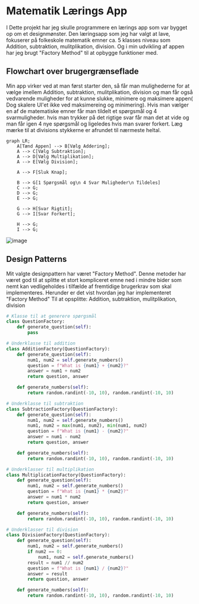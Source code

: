 # Matematik Lærings App
I Dette projekt har jeg skulle programmere en lærings app som var bygget op om et designmønster.
Den læringsapp som jeg har valgt at lave, fokuserer på folkeskole matematik emner ca. 5 klasses niveau som Addition, subtraktion, mulitplikation, division. Og i min udvikling af appen har jeg brugt "Factory Method" til at opbygge funktioner med.

## Flowchart over brugergrænseflade
Min app virker ved at man først starter den, så får man mulighederne for at  vælge imellem Addition, subtraktion, mulitplikation, division og  man får også vedvarende muligheder for at kunne slukke, minimere og maksimere appen( Dog skalere UI'et ikke ved maksimereing og minimering).
Hvis man vælger en af de matematiske emner får man tildelt et spørgsmål og 4 svarmuligheder. hvis man trykker på det rigtige svar får man det at vide og man får igen 4 nye spørgsmål og ligeledes hvis man svarer forkert.
Læg mærke til at divisions stykkerne er afrundet til nærmeste heltal.
```mermaid
graph LR;
    A[Tænd Appen] --> B[Vælg Addering];
    A --> C[Vælg Subtraktion];
    A --> D[Vælg Multiplikation];
    A --> E[Vælg Division];

    A --> F[Sluk Knap];

    B --> G[1 Spørgsmål og\n 4 Svar Muligheder\n Tildeles]
    C --> G;
    D --> G;
    E --> G;

    G --> H[Svar Rigtit];
    G --> I[Svar Forkert];

    H --> G;
    I --> G;

```
![image](https://github.com/julian33/Programmering-Opgaver/assets/12980973/195fa763-c5d0-41bf-81c3-b80fe0e4dfbf)

## Design Patterns
Mit valgte designpattern har været "Factory Method". Denne metoder har været god til at splitte et stort kompliceret emne ned i mindre bider som nemt kan vedligeholdes i tilfælde af fremtidige brugerkrav som skal implementeres.
Herunder er det vist hvordan jeg har implementeret "Factory Method" Til at opsplitte: Addition, subtraktion, mulitplikation, division

```python
# Klasse til at generere spørgsmål
class QuestionFactory:
    def generate_question(self):
        pass

# Underklasse til addition
class AdditionFactory(QuestionFactory):
    def generate_question(self):
        num1, num2 = self.generate_numbers()
        question = f"What is {num1} + {num2}?"
        answer = num1 + num2
        return question, answer

    def generate_numbers(self):
        return random.randint(-10, 10), random.randint(-10, 10)

# Underklasse til subtraktion  
class SubtractionFactory(QuestionFactory):
    def generate_question(self):
        num1, num2 = self.generate_numbers()
        num1, num2 = max(num1, num2), min(num1, num2)
        question = f"What is {num1} - {num2}?"
        answer = num1 - num2
        return question, answer

    def generate_numbers(self):
        return random.randint(-10, 10), random.randint(-10, 10)

# Underklasser til multiplikation
class MultiplicationFactory(QuestionFactory):
    def generate_question(self):
        num1, num2 = self.generate_numbers()
        question = f"What is {num1} * {num2}?"
        answer = num1 * num2
        return question, answer

    def generate_numbers(self):
        return random.randint(-10, 10), random.randint(-10, 10)

# Underklasser til division
class DivisionFactory(QuestionFactory):
    def generate_question(self):
        num1, num2 = self.generate_numbers()
        if num2 == 0:
            num1, num2 = self.generate_numbers()
        result = num1 // num2
        question = f"What is {num1} / {num2}?"
        answer = result
        return question, answer

    def generate_numbers(self):
        return random.randint(-10, 10), random.randint(-10, 10)
```
